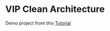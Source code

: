#  VIP Clean Architecture

Demo project from this [Tutorial](https://www.kodeco.com/29416318-getting-started-with-the-vip-clean-architecture-pattern)


